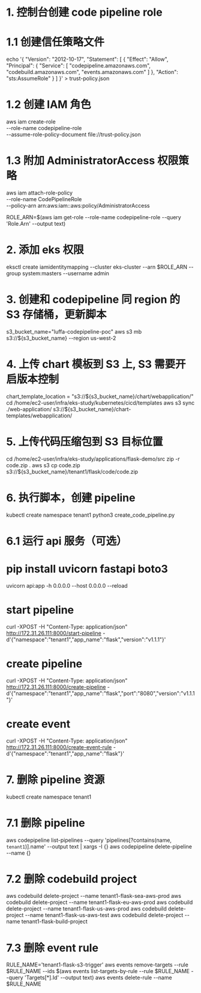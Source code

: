 # 1. 控制台创建 code pipeline role
# 1.1 创建信任策略文件
echo '{
    "Version": "2012-10-17",
    "Statement": [
        {
            "Effect": "Allow",
            "Principal": {
                "Service": [
                    "codepipeline.amazonaws.com",
                    "codebuild.amazonaws.com",
                    "events.amazonaws.com"
                ]
            },
            "Action": "sts:AssumeRole"
        }
    ]
}' > trust-policy.json

# 1.2 创建 IAM 角色
aws iam create-role \
    --role-name codepipeline-role \
    --assume-role-policy-document file://trust-policy.json

# 1.3 附加 AdministratorAccess 权限策略
aws iam attach-role-policy \
    --role-name CodePipelineRole \
    --policy-arn arn:aws:iam::aws:policy/AdministratorAccess

ROLE_ARN=$(aws iam get-role --role-name codepipeline-role --query 'Role.Arn' --output text)

# 2. 添加 eks 权限
eksctl create iamidentitymapping --cluster eks-cluster --arn $ROLE_ARN --group system:masters --username admin

# 3. 创建和 codepipeline 同 region 的 S3 存储桶，更新脚本
s3_bucket_name="luffa-codepipeline-poc"
aws s3 mb s3://${s3_bucket_name} --region us-west-2

# 4. 上传 chart 模板到 S3 上, S3 需要开启版本控制

chart_template_location = "s3://${s3_bucket_name}/chart/webapplication/"
cd /home/ec2-user/infra/eks-study/kubernetes/cicd/templates
aws s3 sync ./web-application/ s3://${s3_bucket_name}/chart-templates/webapplication/

# 5. 上传代码压缩包到 S3 目标位置
cd /home/ec2-user/infra/eks-study/applications/flask-demo/src
zip -r code.zip .
aws s3 cp code.zip s3://${s3_bucket_name}/tenant1/flask/code/code.zip

# 6. 执行脚本，创建 pipeline
kubectl create namespace tenant1
python3 create_code_pipeline.py

# 6.1 运行 api 服务（可选）
# pip install uvicorn fastapi boto3
uvicorn api:app -h 0.0.0.0 --host 0.0.0.0 --reload
# start pipeline
curl -XPOST -H "Content-Type: application/json" http://172.31.26.111:8000/start-pipeline -d'{"namespace":"tenant1","app_name":"flask","version":"v1.1.1"}'
# create pipeline 
curl -XPOST -H "Content-Type: application/json" http://172.31.26.111:8000/create-pipeline -d'{"namespace":"tenant1","app_name":"flask","port":"8080","version":"v1.1.1"}'
# create event 
curl -XPOST -H "Content-Type: application/json" http://172.31.26.111:8000/create-event-rule -d'{"namespace":"tenant1","app_name":"flask"}'

# 7. 删除 pipeline 资源
kubectl create namespace tenant1
# 7.1 删除 pipeline
aws codepipeline list-pipelines --query 'pipelines[?contains(name, `tenant1`)].name' --output text | xargs -I {} aws codepipeline delete-pipeline --name {}
# 7.2 删除 codebuild project
aws codebuild delete-project --name tenant1-flask-sea-aws-prod
aws codebuild delete-project --name tenant1-flask-eu-aws-prod
aws codebuild delete-project --name tenant1-flask-us-aws-prod
aws codebuild delete-project --name tenant1-flask-us-aws-test
aws codebuild delete-project --name tenant1-flask-build-project
# 7.3 删除 event rule
RULE_NAME='tenant1-flask-s3-trigger'
aws events remove-targets --rule $RULE_NAME --ids $(aws events list-targets-by-rule --rule $RULE_NAME --query 'Targets[*].Id' --output text)
aws events delete-rule --name $RULE_NAME